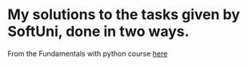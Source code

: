 # My solutions to the tasks given by SoftUni, done in two ways.
From the Fundamentals with python course
<a href=https://judge.softuni.org/Contests/#!/List/ByCategory/191/Python-Fundamentals>here</a>

